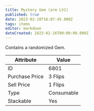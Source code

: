 ```yaml
---
title: Mystery Gem (arm LV1)
published: true
date: 2023-02-18T16:07:45.000Z
tags: items
editor: markdown
dateCreated: 2023-02-16T00:00:00.000Z
---
```


Contains a randomized Gem.

|Attribute|Value|
|-|-|
|ID|6801|
|Purchase Price|3 Flips|
|Sell Price|1 Flips|
|Type|Consumable|
|Stackable|Yes|

